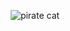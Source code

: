 <div align="center">
 
  ![pirate cat](https://user-images.githubusercontent.com/124008184/215636402-1b762882-a708-4c96-936a-71420228c0e1.gif)
</div>
